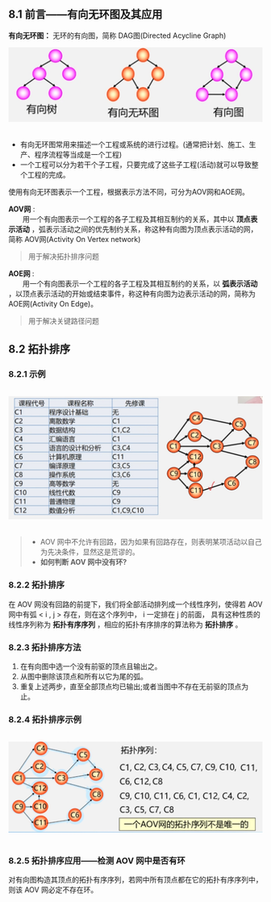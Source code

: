## 8.1 前言——有向无环图及其应用
**有向无环图：** 无环的有向图，简称 DAG图(Directed Acycline Graph)
<br/>
<div><img src = "./images/有向无环图.png"></div>
<br/>

- 有向无环图常用来描述一个工程或系统的进行过程。(通常把计划、施工、生产、程序流程等当成是一个工程)
- 一个工程可以分为若干个子工程，只要完成了这些子工程(活动)就可以导致整个工程的完成。

使用有向无环图表示一个工程，根据表示方法不同，可分为AOV网和AOE网。  

 **AOV网** :  
　　用一个有向图表示一个工程的各子工程及其相互制约的关系，其中以 **顶点表示活动** ，弧表示活动之间的优先制约关系，称这种有向图为顶点表示活动的网，简称 AOV网(Activity On Vertex network)  
>用于解决拓扑排序问题

**AOE网** :  
　　用一个有向图表示一个工程的各子工程及其相互制约的关系，以 **弧表示活动** ，以顶点表示活动的开始或结束事件，称这种有向图为边表示活动的网，简称为AOE网(Activity On Edge)。  
>用于解决关键路径问题

## 8.2 拓扑排序
### 8.2.1 示例
<br/>
<div><img src = "./images/拓扑排序示例.png"></div>
<br/>

>- AOV 网中不允许有回路，因为如果有回路存在，则表明某项活动以自己为先决条件，显然这是荒谬的。  
>- **如何判断 AOV 网中没有环?**

### 8.2.2 拓扑排序
在 AOV 网没有回路的前提下，我们将全部活动排列成一个线性序列，使得若 AOV 网中有弧 < i , j > 存在，则在这个序列中， i 一定排在 j 的前面，
具有这种性质的线性序列称为 **拓扑有序序列** ，相应的拓扑有序排序的算法称为 **拓扑排序** 。  

### 8.2.3 拓扑排序方法
1. 在有向图中选一个没有前驱的顶点且输出之。
2. 从图中删除该顶点和所有以它为尾的弧。
3. 重复上述两步，直至全部顶点均已输出;或者当图中不存在无前驱的顶点为止。

### 8.2.4 拓扑排序示例
<br/>
<div><img src = "./images/拓扑排序示例2.png"></div>
<br/>

### 8.2.5 拓扑排序应用——检测 AOV 网中是否有环
对有向图构造其顶点的拓扑有序序列，若网中所有顶点都在它的拓扑有序序列中，则该 AOV 网必定不存在环。
